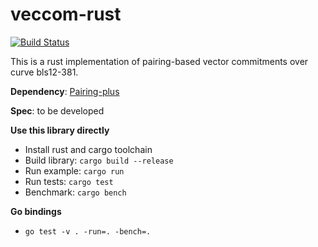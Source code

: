 # veccom-rust


[![Build Status](https://travis-ci.com/algorand/veccom-rust.svg?token=cs332z4omsgc9ykLW8pu&branch=master)](https://travis-ci.com/algorand/veccom-rust)


This is a rust implementation of pairing-based vector commitments over curve bls12-381.

__Dependency__: [Pairing-plus](https://github.com/algorand/pairing-plus)

__Spec__: to be developed

__Use this library directly__
* Install rust and cargo toolchain
* Build library: `cargo build --release`
* Run example: `cargo run`
* Run tests: `cargo test`
* Benchmark: `cargo bench`

__Go bindings__
* `go test -v . -run=. -bench=.`
